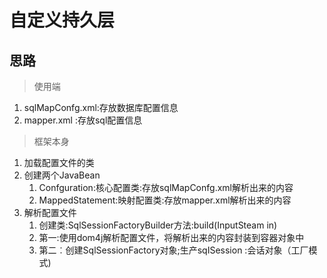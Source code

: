 

# 自定义持久层

## 思路

> 使用端

1. sqlMapConfg.xml:存放数据库配置信息
2. mapper.xml :存放sql配置信息

> 框架本身

1. 加载配置文件的类
2. 创建两个JavaBean
   1. Confguration:核心配置类:存放sqlMapConfg.xml解析出来的内容
   2. MappedStatement:映射配置类:存放mapper.xml解析出来的内容
3. 解析配置文件
   1. 创建类:SqlSessionFactoryBuilder方法:build(InputSteam in)
   2. 第一:使用dom4j解析配置文件，将解析出来的内容封装到容器对象中
   3. 第二︰创建SqlSessionFactory对象;生产sqISession :会话对象（工厂模式)
